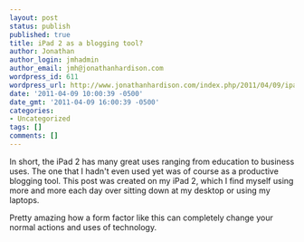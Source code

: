 ```yaml
---
layout: post
status: publish
published: true
title: iPad 2 as a blogging tool?
author: Jonathan
author_login: jmhadmin
author_email: jmh@jonathanhardison.com
wordpress_id: 611
wordpress_url: http://www.jonathanhardison.com/index.php/2011/04/09/ipad-2-as-a-blogging-tool/
date: '2011-04-09 10:00:39 -0500'
date_gmt: '2011-04-09 16:00:39 -0500'
categories:
- Uncategorized
tags: []
comments: []
---
```

In short, the iPad 2 has many great uses ranging from education to business uses. The one that I hadn't even used yet was of course as a productive blogging tool. This post was created on my iPad 2, which I find myself using more and more each day over sitting down at my desktop or using my laptops.

Pretty amazing how a form factor like this can completely change your normal actions and uses of technology.
